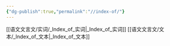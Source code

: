 ```yaml
---
{"dg-publish":true,"permalink":"//index-of/"}
---
```



 [[语文文言文/实词/_Index_of_实词\|_Index_of_实词]]
 [[语文文言文/文本/_Index_of_文本\|_Index_of_文本]]

